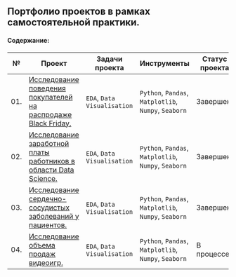 ## Портфолио проектов в рамках самостоятельной практики.

#### Содержание:

| № | Проект    | Задачи проекта   | Инструменты  |Статус проекта  |
|---|-----------|------------------|--------------|-----------------|
|01.|[Исследование поведения покупателей на распродаже Black Friday.](https://github.com/alexkandinsky/pet_projects/blob/main/black_friday_project.ipynb)|`EDA`, `Data Visualisation`|`Python`, `Pandas`, `Matplotlib`, `Numpy`, `Seaborn`|Завершен.|
|02.|[Исследование заработной платы работников в области Data Science.](https://github.com/alexkandinsky/pet_projects/blob/main/ds_salaries_project.ipynb)|`EDA`, `Data Visualisation`|`Python`, `Pandas`, `Matplotlib`, `Numpy`, `Seaborn`|Завершен.|
|03.|[Исследование сердечно-сосудистых заболеваний у пациентов.](https://github.com/alexkandinsky/pet_projects/blob/main/heart_disease_project.ipynb)|`EDA`, `Data Visualisation`|`Python`, `Pandas`, `Matplotlib`, `Numpy`, `Seaborn`|Завершен.|
|04.|[Исследование объема продаж видеоигр.](https://github.com/alexkandinsky/pet_projects/blob/main/video_game_sales.ipynb)|`EDA`, `Data Visualisation`|`Python`, `Pandas`, `Matplotlib`, `Numpy`, `Seaborn`|В процессе.|
